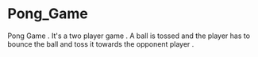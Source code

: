 # Pong_Game
Pong Game . It's  a two player game .  A ball is tossed and the player has to bounce the ball and toss it towards the opponent player . 
